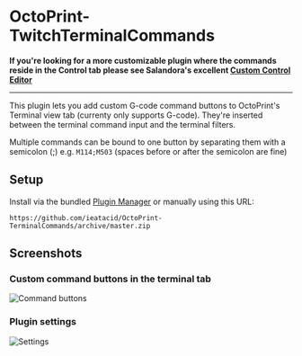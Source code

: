 # OctoPrint-TwitchTerminalCommands

**If you're looking for a more customizable plugin where the commands reside in the Control tab please see Salandora's excellent [Custom Control Editor](https://plugins.octoprint.org/plugins/customControl/)**

---

This plugin lets you add custom G-code command buttons to OctoPrint's Terminal view tab (currenty only supports G-code). They're inserted between the terminal command input and the terminal filters.

Multiple commands can be bound to one button by separating them with a semicolon (;) e.g. `M114;M503` (spaces before or after the semicolon are fine)

## Setup

Install via the bundled [Plugin Manager](https://github.com/foosel/OctoPrint/wiki/Plugin:-Plugin-Manager)
or manually using this URL:

    https://github.com/ieatacid/OctoPrint-TerminalCommands/archive/master.zip


## Screenshots

### Custom command buttons in the terminal tab

![Command buttons](extras/assets/img/terminal_tab.png?raw=true)

### Plugin settings

![Settings](extras/assets/img/terminal_commands_settings.png?raw=true)
